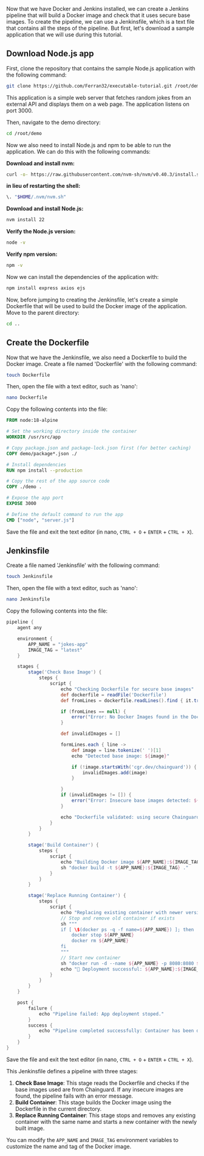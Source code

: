 Now that we have Docker and Jenkins installed, we can create a Jenkins pipeline that will build a Docker image and check that it uses secure base images. To create the pipeline, we can use a Jenkinsfile, which is a text file that contains all the steps of the pipeline. But first, let's download a sample application that we will use during this tutorial.

## Download Node.js app
First, clone the repository that contains the sample Node.js application with the following command:
```bash
git clone https://github.com/Ferran32/executable-tutorial.git /root/demo
```
This application is a simple web server that fetches random jokes from an external API and displays them on a web page. The application listens on port 3000.


Then, navigate to the demo directory:
```bash
cd /root/demo
```

Now we also need to install Node.js and npm to be able to run the application. We can do this with the following commands:

**Download and install nvm:**
```bash
curl -o- https://raw.githubusercontent.com/nvm-sh/nvm/v0.40.3/install.sh | bash
```
**in lieu of restarting the shell:**
```bash
\. "$HOME/.nvm/nvm.sh"
```
**Download and install Node.js:**
```bash
nvm install 22
```
**Verify the Node.js version:**
```bash
node -v
```
**Verify npm version:**
```bash
npm -v
```

Now we can install the dependencies of the application with:
```bash
npm install express axios ejs
```
Now, before jumping to creating the Jenkinsfile, let's create a simple Dockerfile that will be used to build the Docker image of the application. Move to the parent directory:
```bash
cd ..
```

## Create the Dockerfile
Now that we have the Jenkinsfile, we also need a Dockerfile to build the Docker image. Create a file named 'Dockerfile' with the following command:
```bash
touch Dockerfile
```

Then, open the file with a text editor, such as 'nano':
```bash
nano Dockerfile
```

Copy the following contents into the file:
```Dockerfile
FROM node:18-alpine

# Set the working directory inside the container
WORKDIR /usr/src/app

# Copy package.json and package-lock.json first (for better caching)
COPY demo/package*.json ./

# Install dependencies
RUN npm install --production

# Copy the rest of the app source code
COPY ./demo .

# Expose the app port
EXPOSE 3000

# Define the default command to run the app
CMD ["node", "server.js"]
```
Save the file and exit the text editor (in nano, `CTRL + O` + `ENTER` + `CTRL + X`).

## Jenkinsfile
Create a file named 'Jenkinsfile' with the following command:
```bash
touch Jenkinsfile
```

Then, open the file with a text editor, such as 'nano':
```bash
nano Jenkinsfile
```

Copy the following contents into the file:
```groovy
pipeline {
    agent any

    environment {
        APP_NAME = "jokes-app"
        IMAGE_TAG = "latest"
    }

    stages {
        stage('Check Base Image') {
            steps {
                script {
                    echo "Checking Dockerfile for secure base images"
                    def dockerfile = readFile('Dockerfile')
                    def fromLines = dockerfile.readLines().find { it.trim().startsWith('FROM') } // Get the used images

                    if (fromLines == null) {
                        error("Error: No Docker Images found in the Dockerfile.")
                    }

                    def invalidImages = []

                    formLines.each { line ->
                        def image = line.tokenize(' ')[1]
                        echo "Detected base image: ${image}"

                        if (!image.startsWith('cgr.dev/chainguard')) {
                            invalidImages.add(image)
                        }

                    }
                    if (invalidImages != []) {
                        error("Error: Insecure base images detected: ${invalidImages.join(', ')}. Please use Chainguard base images.")
                    }

                    echo "Dockerfile validated: using secure Chainguard base images"
                }
            }
        }

        stage('Build Container') {
            steps {
                script {
                    echo "Building Docker image ${APP_NAME}:${IMAGE_TAG}"
                    sh "docker build -t ${APP_NAME}:${IMAGE_TAG} ."
                }
            }
        }

        stage('Replace Running Container') {
            steps {
                script {
                    echo "Replacing existing container with newer version"
                    // Stop and remove old container if exists
                    sh """
                    if [ \$(docker ps -q -f name=${APP_NAME}) ]; then
                        docker stop ${APP_NAME}
                        docker rm ${APP_NAME}
                    fi
                    """
                    // Start new container
                    sh "docker run -d --name ${APP_NAME} -p 8080:8080 ${APP_NAME}:${IMAGE_TAG}"
                    echo "🚀 Deployment successful: ${APP_NAME}:${IMAGE_TAG} is running."
                }
            }
        }
    }

    post {
        failure {
            echo "Pipeline failed: App deployment stoped."
        }
        success {
            echo "Pipeline completed successfully: Container has been deployed."
        }
    }
}
```

Save the file and exit the text editor (in nano, `CTRL + O` + `ENTER` + `CTRL + X`).

This Jenkinsfile defines a pipeline with three stages:
1. **Check Base Image**: This stage reads the Dockerfile and checks if the base images used are from Chainguard. If any insecure images are found, the pipeline fails with an error message.
2. **Build Container**: This stage builds the Docker image using the Dockerfile in the current directory.
3. **Replace Running Container**: This stage stops and removes any existing container with the same name and starts a new container with the newly built image.

You can modify the `APP_NAME` and `IMAGE_TAG` environment variables to customize the name and tag of the Docker image.